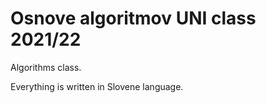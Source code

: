 # Osnove algoritmov UNI class 2021/22

Algorithms class.

Everything is written in Slovene language.
